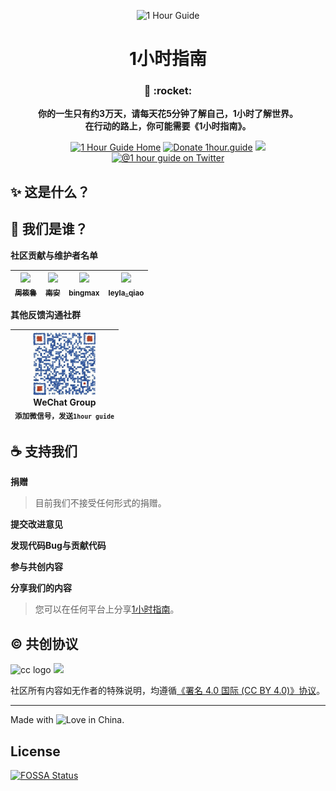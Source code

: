 <p align="center">
	<img src="https://avatars2.githubusercontent.com/u/44012811?s=200&v=4" alt="1 Hour Guide" width="60" height="60">
</p>
<h1 align="center">1小时指南</h1>
<h3 align="center">
  📄 :rocket:
</h3>
<p align="center"><strong>你的一生只有约3万天，请每天花5分钟了解自己，1小时了解世界。<br>在行动的路上，你可能需要《1小时指南》。</strong></p>
<p align="center">
	<a href="https://1hour.guide" title="1 Hour Guide Home"><img src="https://img.shields.io/badge/1hour-guide-ff69b4.svg?style=flat-square" alt="1 Hour Guide Home"></a>
	<a href="#" title="Donate 1hour.guide"><img src="https://img.shields.io/badge/$-support-green.svg?style=flat-square" alt="Donate 1hour.guide"></a>
	<a href="https://app.fossa.io/projects/git%2Bgithub.com%2F1-hour%2F1-hour.github.io?ref=badge_shield" title="FOSSA Status"><img src="https://app.fossa.io/api/projects/git%2Bgithub.com%2F1-hour%2F1-hour.github.io.svg?type=shield)"></a>
	<br />
	<a href="https://twitter.com/1hour_guide" title="@1 hour guide on Twitter"><img src="https://img.shields.io/badge/twitter-@1hour_guide-55acee.svg?style=flat-square" alt="@1 hour guide on Twitter"></a>
</p>

## :sparkles: 这是什么？

## :rocket: 我们是谁？

**社区贡献与维护者名单**
<!-- ALL-CONTRIBUTORS-LIST:START - Do not remove or modify this section -->
<!-- prettier-ignore -->
|[<img src="https://avatars1.githubusercontent.com/u/2942042?s=100&v=4" width="100px;"/><br /><sub><b>周筱鲁</b></sub>](https://annan.tk)<br />|[<img src="https://avatars2.githubusercontent.com/u/39580782?s=100&v=4" width="100px;"/><br /><sub><b>南安</b></sub>](https://annan.tk)<br />|[<img src="https://avatars0.githubusercontent.com/u/13991692?s=100&v=4" width="100px;"/><br /><sub><b>bingmax</b></sub>](https://github.com/bingmaxx)<br />|[<img src="https://avatars3.githubusercontent.com/u/24839503?s=100&v=4" width="100px;"/><br /><sub><b>leyla_qiao</b></sub>](https://github.com/leylatop)<br />|
| :---: | :---: | :---: | :---: |
<!-- ALL-CONTRIBUTORS-LIST:END -->

**其他反馈沟通社群**

|<img src="https://github.com/jiusanzhou/jiusanzhou.github.io/raw/archived/static/WeChat-JohnCx.jpeg" width="100px;"/><br /><b>WeChat Group</b><br /><sub>添加微信号，发送`1hour guide`</sub>|
|:-:|

## :coffee: 支持我们

**捐赠**
> 目前我们不接受任何形式的捐赠。

**提交改进意见**
> 

**发现代码Bug与贡献代码**
> 

**参与共创内容**
> 

**分享我们的内容**
> 您可以在任何平台上分享[1小时指南](https://1hour.guide)。

## :copyright: 共创协议

![cc logo](https://creativecommons.org/images/deed/cc_icon_black_x2.png)
![](https://creativecommons.org/images/deed/attribution_icon_black_x2.png)


社区所有内容如无作者的特殊说明，均遵循[《署名 4.0 国际  (CC BY 4.0)》协议](https://creativecommons.org/licenses/by/4.0/deed.zh)。

---

Made with ![Love](https://cloud.githubusercontent.com/assets/4301109/16754758/82e3a63c-4813-11e6-9430-6015d98aeaab.png) in China.

## License
[![FOSSA Status](https://app.fossa.io/api/projects/git%2Bgithub.com%2F1-hour%2F1-hour.github.io.svg?type=large)](https://app.fossa.io/projects/git%2Bgithub.com%2F1-hour%2F1-hour.github.io?ref=badge_large)
